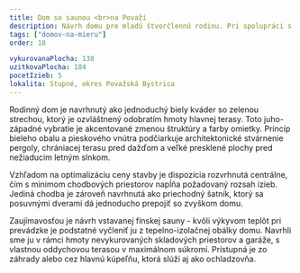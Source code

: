 ```yaml
---
title: Dom so saunou <br>na Považí
description: Návrh domu pre mladú štvorčlennú rodinu. Pri spolupráci s klientmi sme najskôr dopodrobna prebrali a zhodnotili potrebu či veľkosť jednotlivých priestorov, aby sme spoločne zladili očakávania a rozpočet stavby. Následne bol celý návrh riešený s ohľadom na jednoduchosť konštrukčných a architektonických prvkov - vznikol tak racionálny, ale proporčne a výrazovo vkusný rodinný dom.
tags: ["domov-na-mieru"]
order: 18

vykurovanaPlocha: 138
uzitkovaPlocha: 184
pocetIzieb: 5
lokalita: Stupné, okres Považská Bystrica
---
```


Rodinný dom je navrhnutý ako jednoduchý biely kváder so zelenou strechou, ktorý je ozvláštnený odobratím hmoty hlavnej terasy. Toto juho-západné vybratie je akcentované zmenou štruktúry a farby omietky. Princíp bieleho obalu a pieskového vnútra podčiarkuje architektonické stvárnenie pergoly, chrániacej terasu pred dažďom a veľké presklené plochy pred nežiaducim letným slnkom.

Vzhľadom na optimalizáciu ceny stavby je dispozícia rozvrhnutá centrálne, čím s minimom chodbových priestorov napĺňa požadovaný rozsah izieb. Jediná chodba je zároveň navrhnutá ako priechodný šatník, ktorý sa posuvnými dverami dá jednoducho prepojiť so zvyškom domu.

Zaujímavosťou je návrh vstavanej fínskej sauny - kvôli výkyvom teplôt pri prevádzke je podstatné vyčleniť ju z tepelno-izolačnej obálky domu. Navrhli sme ju v rámci hmoty nevykurovaných skladových priestorov a garáže, s vlastnou oddychovou terasou v maximálnom súkromí. Prístupná je zo záhrady alebo cez hlavnú kúpeľňu, ktorá slúži aj ako ochladzovňa.


